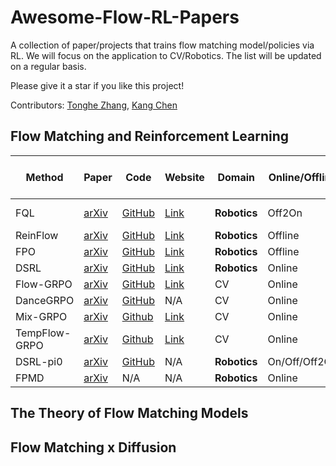 # Awesome-Flow-RL-Papers
A collection of paper/projects that trains flow matching model/policies via RL. We will focus on the application to CV/Robotics. The list will be updated on a regular basis. 

Please give it a star if you like this project! 

Contributors:  [Tonghe Zhang](https://github.com/Tonghe-Zhang), [Kang Chen](https://github.com/chenkang455)

## Flow Matching and Reinforcement Learning

| Method        | Paper                                                  | Code                                                       | Website                                                     | Domain       | Online/Offline | On-policy/Off-policy | Pre-train/Fine-tune   |
|---------------|--------------------------------------------------------|------------------------------------------------------------|-------------------------------------------------------------|--------------|----------------|----------------------|-------------------------|
| FQL           | [arXiv](https://arxiv.org/abs/2502.02538)               | [GitHub](https://github.com/seohongpark/fql)               | [Link](https://github.com/seohongpark/fql)                  | **Robotics** | Off2On         | Off-policy           | Pre-train + Fine-tune   |
| ReinFlow      | [arXiv](https://arxiv.org/abs/2505.22094)               | [GitHub](https://github.com/ReinFlow/ReinFlow)             | [Link](https://reinflow.github.io/)                         | **Robotics** | Offline        | Off-policy           | Fine-tune               |
| FPO           | [arXiv](https://arxiv.org/abs/2507.21053)               | [GitHub](https://github.com/akanazawa/fpo)                 | [Link](https://flowreinforce.github.io/)                    | **Robotics** | Offline        | On-policy            | Pre-train               |
| DSRL          | [arXiv](https://arxiv.org/abs/2506.15799)               | [GitHub](https://github.com/nakamotoo/dsrl_pi0)           | [Link](https://diffusion-steering.github.io/)               | **Robotics** | Online         | On-policy            | Fine-tune               |
| Flow-GRPO     | [arXiv](https://arxiv.org/abs/2505.05470)               | [GitHub](https://github.com/yifan123/flow_grpo)            | [Link](https://gongyeliu.github.io/Flow-GRPO/)              | CV           | Online         | On-policy            | Fine-tune               |
| DanceGRPO     | [arXiv](https://arxiv.org/abs/2505.07818)               | [GitHub](https://github.com/XueZeyue/DanceGRPO)            | N/A                                                         | CV           | Online         | On-policy            | Fine-tune               |
| Mix-GRPO      | [arXiv](https://arxiv.org/pdf/2507.21802)               | [Github](https://github.com/Tencent-Hunyuan/MixGRPO)       | [Link](https://tulvgengenr.github.io/MixGRPO-Project-Page/) | CV           | Online         | On-policy            | Fine-tune               |
| TempFlow-GRPO | [arXiv](https://www.arxiv.org/pdf/2508.04324)           | [Github](https://github.com/Shredded-Pork/TempFlow-GRPO)   | [Link](https://tempflowgrpo.github.io/)                     | CV           | Online         | On-policy            | Fine-tune               |
| DSRL-pi0 | [arXiv](https://arxiv.org/abs/2506.15799) | [GitHub](https://github.com/nakamotoo/dsrl_pi0) | N/A | **Robotics** | On/Off/Off2On | Off-policy | Fine-tune | 
| FPMD| [arXiv](https://arxiv.org/pdf/2507.23675) | N/A | N/A | **Robotics** | Online | Off-policy | Pre-train | 



## The Theory of Flow Matching Models



## Flow Matching x Diffusion














